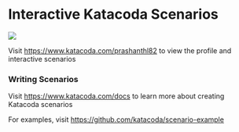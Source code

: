 # Interactive Katacoda Scenarios

[![](http://shields.katacoda.com/katacoda/prashanthl82/count.svg)](https://www.katacoda.com/prashanthl82 "Get your profile on Katacoda.com")

Visit https://www.katacoda.com/prashanthl82 to view the profile and interactive scenarios

### Writing Scenarios
Visit https://www.katacoda.com/docs to learn more about creating Katacoda scenarios

For examples, visit https://github.com/katacoda/scenario-example
